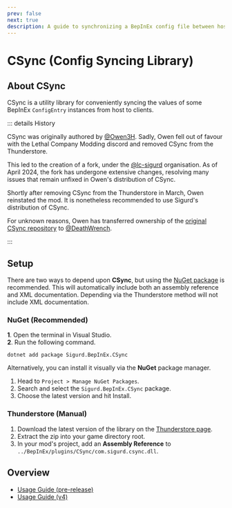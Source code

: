 ```yaml
---
prev: false
next: true
description: A guide to synchronizing a BepInEx config file between host and clients using the CSync library.
---
```


# CSync (Config Syncing Library)

## About CSync

CSync is a utility library for conveniently syncing the values of some BepInEx `ConfigEntry`
instances from host to clients.

::: details History

CSync was originally authored by [@Owen3H](https://github.com/Owen3H). Sadly, Owen fell out of favour
with the Lethal Company Modding discord and removed CSync from the Thunderstore.

This led to the creation of a fork, under the [@lc-sigurd](https://github.com/lc-sigurd) organisation. As of
April 2024, the fork has undergone extensive changes, resolving many issues that remain unfixed in Owen's
distribution of CSync.

Shortly after removing CSync from the Thunderstore in March, Owen reinstated the mod. It is nonetheless
recommended to use Sigurd's distribution of CSync.

For unknown reasons, Owen has transferred ownership of the [original CSync repository](https://github.com/DeathWrench/CSync) to
[@DeathWrench](https://github.com/DeathWrench).

:::

## Setup
There are two ways to depend upon **CSync**, but using the [NuGet package](https://www.nuget.org/packages/Owen3H.BepInEx.CSync)
is recommended.
This will automatically include both an assembly reference and XML documentation.
Depending via the Thunderstore method will not include XML documentation.

### NuGet (Recommended)
**1**. Open the terminal in Visual Studio.<br>
**2**. Run the following command.
```console
dotnet add package Sigurd.BepInEx.CSync
```

Alternatively, you can install it visually via the **NuGet** package manager.

1. Head to `Project > Manage NuGet Packages`.<br>
2. Search and select the `Sigurd.BepInEx.CSync` package.<br>
3. Choose the latest version and hit Install.

### Thunderstore (Manual)
1. Download the latest version of the library on the [Thunderstore page](https://thunderstore.io/c/lethal-company/p/Owen3H/CSync/).
2. Extract the zip into your game directory root.
3. In your mod's project, add an **Assembly Reference** to `../BepInEx/plugins/CSync/com.sigurd.csync.dll`.

## Overview
- [Usage Guide (pre-release)](/dev/apis/csync/usage-guide)
- [Usage Guide (v4)](/dev/apis/csync/v4-usage-guide)